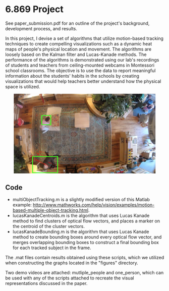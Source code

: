 # 6.869 Project

See paper_submission.pdf for an outline of the project's background, development process, and results.

In this project, I devise a set of algorithms that utilize motion-based tracking techniques to create compelling visualizations such as a dynamic heat maps of people's physical location and movement. The algorithms are loosely based on the Kalman filter and Lucas-Kanade methods. The performance of the algorithms is demonstrated using our lab's recordings of students and teachers from ceiling-mounted webcams in Montessori school classrooms. The objective is to use the data to report meaningful information about the students' habits in the schools by creating visualizations that would help teachers better understand how the physical space is utilized.

<div style="text-align:center" align="center"><img src="figures/im3.png" width="450"></div>

## Code

* multiObjectTracking.m is a slightly modified version of this Matlab example: http://www.mathworks.com/help/vision/examples/motion-based-multiple-object-tracking.html. 
* lucasKanadeCentroids.m is the algorithm that uses Lucas Kanade method to find clusters of optical flow vectors, and places a marker on the centroid of the cluster vectors.
* lucasKanadeBounding.m is the algorithm that uses Lucas Kanade method to create bounding boxes around every optical flow vector, and merges overlapping bounding boxes to construct a final bounding box for each tracked subject in the frame.

The .mat files contain results obtained using these scripts, which we utilized when constructing the graphs located in the "figures" directory.

Two demo videos are attached: mutliple_people and one_person, which can be used with any of the scripts attached to recreate the visual representations discussed in the paper.
